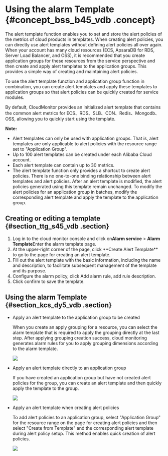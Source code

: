 # Using the alarm Template {#concept_bss_b45_vdb .concept}

The alert template function enables you to set and store the alert policies of the metrics of cloud products in templates. When creating alert policies, you can directly use alert templates without defining alert policies all over again. When your account has many cloud resources \(ECS, ApsaraDB for RDS, Server Load Balancer, and OSS\), it is recommended that you create application groups for these resources from the service perspective and then create and apply alert templates to the application groups. This provides a simple way of creating and maintaining alert policies.

To use the alert template function and application group function in combination, you can create alert templates and apply these templates to application groups so that alert policies can be quickly created for service modules.

By default, CloudMonitor provides an initialized alert template that contains the common alert metrics for ECS、RDS、SLB、CDN、Redis、Mongodb、OSS, allowing you to quickly start using the template.

**Note:** 

-   Alert templates can only be used with application groups. That is, alert templates are only applicable to alert policies with the resource range set to "Application Group".
-   Up to 100 alert templates can be created under each Alibaba Cloud account.
-   Each alert template can contain up to 30 metrics.
-   The alert template function only provides a shortcut to create alert policies. There is no one-to-one binding relationship between alert templates and alert policies. After an alert template is modified, the alert policies generated using this template remain unchanged. To modify the alert policies for an application group in batches, modify the corresponding alert template and apply the template to the application group.

## Creating or editing a template {#section_ttg_s45_vdb .section}

1.  Log in to the cloud monitor console and click on**Alarm service** \> **Alarm Template**Enter the alarm template page.
2.  At the upper-right corner of the page, click \*\*Create Alert Template\*\* to go to the page for creating an alert template.
3.  Fill out the alert template with the basic information, including the name and description, to facilitate subsequent management of the template and its purpose.
4.  Configure the alarm policy, click Add alarm rule, add rule description.
5.  Click confirm to save the template.

## Using the alarm Template {#section_kcs_dy5_vdb .section}

-   Apply an alert template to the application group to be created

    When you create an apply grouping for a resource, you can select the alarm template that is required to apply the grouping directly at the last step. After applying grouping creation success, cloud monitoring generates alarm rules for you to apply grouping dimensions according to the alarm template.

    ![](images/2647_en-US.png)

-   Apply an alert template directly to an application group

    If you have created an application group but have not created alert policies for the group, you can create an alert template and then quickly apply the template to the group.

    ![](images/2656_en-US.png)

-   Apply an alert template when creating alert policies

    To add alert policies to an application group, select "Application Group" for the resource range on the page for creating alert policies and then select "Create from Template" and the corresponding alert template during alert policy setup. This method enables quick creation of alert policies.

    ![](images/2662_en-US.png)


